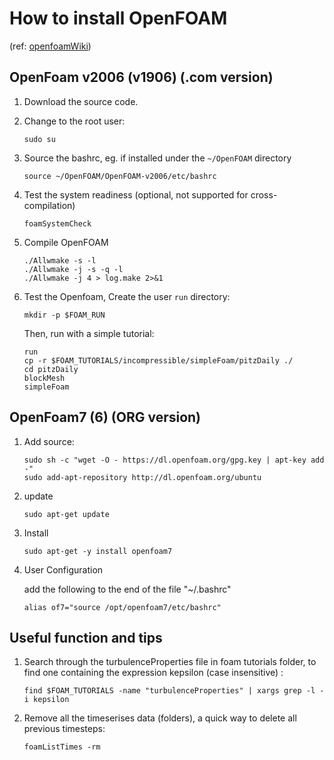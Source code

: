 # How to install OpenFOAM

(ref: [openfoamWiki](http://openfoamwiki.net/index.php/Main_Page))

## OpenFoam v2006 (v1906) (.com version)
1. Download the source code. 

2.  Change to the root user:
      ```
      sudo su
      ```

3. Source the bashrc, eg. if installed under the `~/OpenFOAM` directory

      ```
      source ~/OpenFOAM/OpenFOAM-v2006/etc/bashrc
      ```

4. Test the system readiness (optional, not supported for cross-compilation)

      ```shell
      foamSystemCheck
      ```

5. Compile OpenFOAM

      ```shell
      ./Allwmake -s -l
      ./Allwmake -j -s -q -l
      ./Allwmake -j 4 > log.make 2>&1
      ```
6. Test the Openfoam, Create the user `run` directory:

      ```
      mkdir -p $FOAM_RUN
      ```
    Then, run with a simple tutorial:

      ```
      run
      cp -r $FOAM_TUTORIALS/incompressible/simpleFoam/pitzDaily ./
      cd pitzDaily
      blockMesh
      simpleFoam
      ```
## OpenFoam7 (6)  (ORG version)

1. Add source:

   ```shell
   sudo sh -c "wget -O - https://dl.openfoam.org/gpg.key | apt-key add -"
   sudo add-apt-repository http://dl.openfoam.org/ubuntu
   ```

2. update 

   ```shell
   sudo apt-get update
   ```

3. Install

   ```shell
   sudo apt-get -y install openfoam7
   ```

4. User Configuration

   add the following to the end of  the file "~/.bashrc"

   ```
   alias of7="source /opt/openfoam7/etc/bashrc"
   ```



## Useful function and tips
1. Search through the turbulenceProperties file in foam tutorials folder, to find one containing the expression kepsilon (case insensitive) :
      ```shell
      find $FOAM_TUTORIALS -name "turbulenceProperties" | xargs grep -l -i kepsilon
      ```

2. Remove all the timeserises data (folders), a quick way to delete all previous timesteps:
      ```shell
      foamListTimes -rm
      ```
